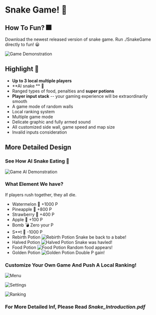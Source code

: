 # Snake Game! 🐍

## How To Fun? 🎆

Download the newest released version of snake game. Run ./SnakeGame directly to fun! 😀

![Game Demonstration](https://github.com/KONY128/SnakeGame/raw/master/altRes/Demonstration.gif)

## Highlight 👅

- **Up to 3 local multiple players**
- **AI snake ** 🐍
- Ranged types of food, penalties and **super potions**
- **Player input stack**    -- your gaming experience will be extraordinarily smooth
- A game mode of random walls
- Local ranking system
- Multiple game mode
- Delicate graphic and fully armed sound
- All customized side wall, game speed and map size
- Invalid inputs consideration

## More Detailed Design

### See How AI Snake Eating 🤙

![Game AI Demonstration](https://github.com/KONY128/SnakeGame/raw/master/altRes/AutoSnake.gif)

### What Element We have?

If players rush together, they all die.

- Watermelon  🍉 +1000 P
- Pineapple  🍍 +800 P
- Strawberry  🍓 +400 P
- Apple  🍎 +100 P
- Bomb 💣 Zero your P
- S**t 💩 -1000 P
- Rebirth Potion ![Rebirth Potion](https://github.com/KONY128/SnakeGame/raw/master/Images/Food/Potion_purple.png) Snake be back to a babe!
- Halved Potion ![Halved Potion](https://github.com/KONY128/SnakeGame/raw/master/Images/Food/Potion_red.png)  Snake was havled!
- Food Potion ![Food Potion](https://github.com/KONY128/SnakeGame/raw/master/Images/Food/Potion_green.png)  Random food appears!
- Golden Potion ![Golden Potion](https://github.com/KONY128/SnakeGame/raw/master/Images/Food/Potion_golden.png)  Double P gain!

### Customize Your Own Game And Push A Local Ranking!

![Menu](https://github.com/KONY128/SnakeGame/raw/master/altRes/Menu.png)

![Settings](https://github.com/KONY128/SnakeGame/raw/master/altRes/Settings.png)

![Ranking](https://github.com/KONY128/SnakeGame/raw/master/altRes/Ranking.png)

### For More Detailed Inf, Please Read *Snake_Introduction.pdf*